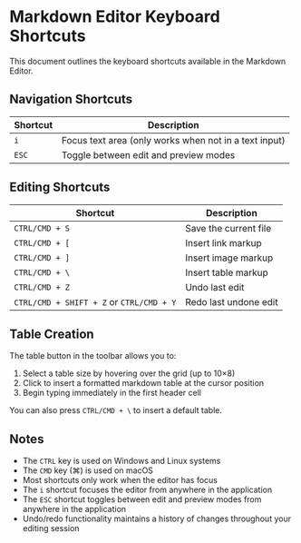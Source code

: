 # Markdown Editor Keyboard Shortcuts

This document outlines the keyboard shortcuts available in the Markdown Editor.

## Navigation Shortcuts

| Shortcut | Description                                           |
| -------- | ----------------------------------------------------- |
| `i`      | Focus text area (only works when not in a text input) |
| `ESC`    | Toggle between edit and preview modes                 |

## Editing Shortcuts

| Shortcut                                 | Description           |
| ---------------------------------------- | --------------------- |
| `CTRL/CMD + S`                           | Save the current file |
| `CTRL/CMD + [`                           | Insert link markup    |
| `CTRL/CMD + ]`                           | Insert image markup   |
| `CTRL/CMD + \`                           | Insert table markup   |
| `CTRL/CMD + Z`                           | Undo last edit        |
| `CTRL/CMD + SHIFT + Z` or `CTRL/CMD + Y` | Redo last undone edit |

## Table Creation

The table button in the toolbar allows you to:

1. Select a table size by hovering over the grid (up to 10×8)
2. Click to insert a formatted markdown table at the cursor position
3. Begin typing immediately in the first header cell

You can also press `CTRL/CMD + \` to insert a default table.

## Notes

- The `CTRL` key is used on Windows and Linux systems
- The `CMD` key (⌘) is used on macOS
- Most shortcuts only work when the editor has focus
- The `i` shortcut focuses the editor from anywhere in the application
- The `ESC` shortcut toggles between edit and preview modes from anywhere in the application
- Undo/redo functionality maintains a history of changes throughout your editing session
